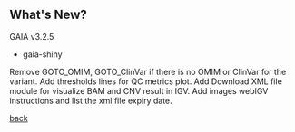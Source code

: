 ## What's New?

GAIA v3.2.5

* gaia-shiny

Remove GOTO_OMIM, GOTO_ClinVar if there is no OMIM or ClinVar for the variant.
Add thresholds lines for QC metrics plot. 
Add Download XML file module for visualize BAM and CNV result in IGV.
Add images webIGV instructions and list the xml file expiry date.

[back](./)
